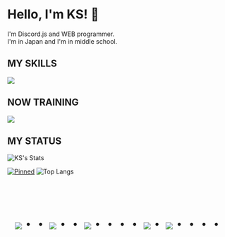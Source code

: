 # Hello, I'm KS! 👋
I'm Discord.js and WEB programmer.  
I'm in Japan and I'm in middle school.
## MY SKILLS
<img src="https://skillicons.dev/icons/?i=js,npm,html,nodejs,discord,bots,discordjs,md,github,git,vscode">  

## NOW TRAINING
<img src="https://skillicons.dev/icons/?i=css,cs,net,mysql,php,react,unity,unreal">

## MY STATUS
![KS's Stats](https://github-readme-stats.vercel.app/api?username=Ks-777&show_icons=true&theme=dark)  

[![Pinned](https://github-readme-stats.vercel.app/api/pin/?username=Ks-777&repo=ShibakenBot)](https://github.com/anuraghazra/ShibakenBot) ![Top Langs](https://github-readme-stats.vercel.app/api/top-langs/?username=Ks-777&layout=compact)  
<br><br><br>

<div align="center">
    <h1>
        <img src="https://user-images.githubusercontent.com/44926913/175852850-3fb6c715-1856-41ff-8c1f-94ce3b03b458.gif">・・
        <img src="https://user-images.githubusercontent.com/44926913/175853109-f8850656-6704-4a8a-bee6-9aca154d929b.gif">・・
        <img src="https://user-images.githubusercontent.com/44926913/175853154-5449d974-975e-44a6-ab84-a86031265e40.gif">・・・・
        <img src="https://user-images.githubusercontent.com/44926913/175853109-f8850656-6704-4a8a-bee6-9aca154d929b.gif">・
        <img src="https://user-images.githubusercontent.com/44926913/175853154-5449d974-975e-44a6-ab84-a86031265e40.gif">・・・・
    </h1>
  </div>
<br>
